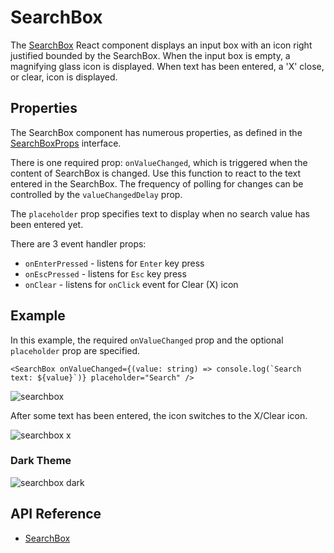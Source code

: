 # SearchBox

The [SearchBox]($ui-core-react) React component displays an
input box with an icon right justified bounded by the SearchBox.
When the input box is empty, a magnifying glass icon is displayed.
When text has been entered, a 'X' close, or clear, icon is displayed.

## Properties

The SearchBox component has numerous properties, as defined in the [SearchBoxProps]($ui-core-react) interface.

There is one required prop: `onValueChanged`, which is triggered when the content of SearchBox is changed. Use this function to react to the text entered in the SearchBox. The frequency of polling for changes can be controlled by the `valueChangedDelay` prop.

The `placeholder` prop specifies text to display when no search value has been entered yet.

There are 3 event handler props:

- `onEnterPressed` - listens for `Enter` key press
- `onEscPressed` - listens for `Esc` key press
- `onClear` - listens for `onClick` event for Clear (X) icon

## Example

In this example, the required `onValueChanged` prop and the optional `placeholder` prop are specified.

```tsx
<SearchBox onValueChanged={(value: string) => console.log(`Search text: ${value}`)} placeholder="Search" />
```

![searchbox](./images/SearchBox.png "SearchBox")

After some text has been entered, the icon switches to the X/Clear icon.

![searchbox x](./images/SearchBoxX.png "SearchBox with Clear icon")

### Dark Theme

![searchbox dark](./images/SearchBoxDark.png "SearchBox in Dark Theme")

## API Reference

- [SearchBox]($ui-core-react:SearchBox)
